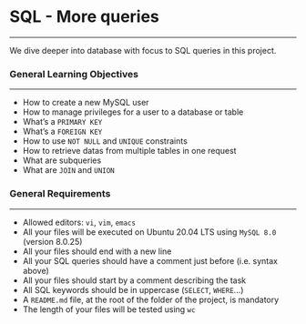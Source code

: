 # SQL - More queries
--------------------

We dive deeper into database with focus to SQL queries in this project.

### General Learning Objectives
-------------------------------

- How to create a new MySQL user
- How to manage privileges for a user to a database or table
- What’s a ```PRIMARY KEY```
- What’s a ```FOREIGN KEY```
- How to use ```NOT NULL``` and ```UNIQUE``` constraints
- How to retrieve datas from multiple tables in one request
- What are subqueries
- What are ```JOIN``` and ```UNION```


### General Requirements
------------------------

- Allowed editors: ```vi```, ```vim```, ```emacs```
- All your files will be executed on Ubuntu 20.04 LTS using ```MySQL 8.0``` (version 8.0.25)
- All your files should end with a new line
- All your SQL queries should have a comment just before (i.e. syntax above)
- All your files should start by a comment describing the task
- All SQL keywords should be in uppercase (```SELECT```, ```WHERE```…)
- A ```README.md``` file, at the root of the folder of the project, is mandatory
- The length of your files will be tested using ```wc```



